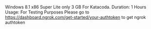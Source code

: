 Windows 8.1 x86 Super Lite only 3 GB For Katacoda.
Duration: 1 Hours
Usage: For Testing Purposes
Please go to https://dashboard.ngrok.com/get-started/your-authtoken to get ngrok authtoken
